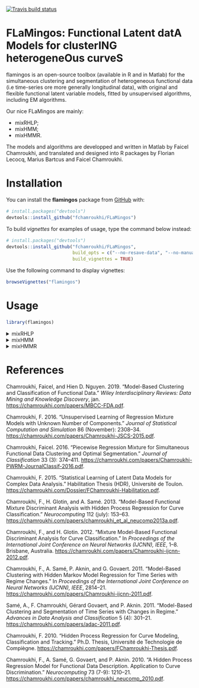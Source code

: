 
<!-- README.md is generated from README.Rmd. Please edit that file -->
<!-- badges: start -->
[![Travis build status](https://travis-ci.org/fchamroukhi/FLaMingos.svg?branch=master)](https://travis-ci.org/fchamroukhi/FLaMingos) <!-- badges: end -->

**FLaMingos**: **F**unctional **L**atent dat**A** **M**odels for cluster**ING** heterogene**O**us curve**S**
============================================================================================================

flamingos is an open-source toolbox (available in R and in Matlab) for the simultaneous clustering and segmentation of heterogeneous functional data (i.e time-series ore more generally longitudinal data), with original and flexible functional latent variable models, fitted by unsupervised algorithms, including EM algorithms.

Our nice FLaMingos are mainly:

-   mixRHLP;
-   mixHMM;
-   mixHMMR.

The models and algorithms are developped and written in Matlab by Faicel Chamroukhi, and translated and designed into R packages by Florian Lecocq, Marius Bartcus and Faicel Chamroukhi.

Installation
============

You can install the **flamingos** package from [GitHub](https://github.com/fchamroukhi/FLaMingos) with:

``` r
# install.packages("devtools")
devtools::install_github("fchamroukhi/FLaMingos")
```

To build *vignettes* for examples of usage, type the command below instead:

``` r
# install.packages("devtools")
devtools::install_github("fchamroukhi/FLaMingos", 
                         build_opts = c("--no-resave-data", "--no-manual"), 
                         build_vignettes = TRUE)
```

Use the following command to display vignettes:

``` r
browseVignettes("flamingos")
```

Usage
=====

``` r
library(flamingos)
```

<details> <summary>mixRHLP</summary>

``` r
data("toydataset")
x <- toydataset$x
Y <- t(toydataset[,2:ncol(toydataset)])

K <- 3 # Number of clusters
R <- 3 # Number of regimes (polynomial regression components)
p <- 1 # Degree of the polynomials
q <- 1 # Order of the logistic regression (by default 1 for contiguous segmentation)
variance_type <- "heteroskedastic" # "heteroskedastic" or "homoskedastic" model

n_tries <- 1
max_iter <- 1000
threshold <- 1e-5
verbose <- TRUE
verbose_IRLS <- FALSE
init_kmeans <- TRUE

mixrhlp <- emMixRHLP(X = x, Y = Y, K, R, p, q, variance_type, init_kmeans, 
                     n_tries, max_iter, threshold, verbose, verbose_IRLS)
#> EM - mixRHLP: Iteration: 1 | log-likelihood: -18129.8169520025
#> EM - mixRHLP: Iteration: 2 | log-likelihood: -16642.732267463
#> EM - mixRHLP: Iteration: 3 | log-likelihood: -16496.947898833
#> EM - mixRHLP: Iteration: 4 | log-likelihood: -16391.6755568235
#> EM - mixRHLP: Iteration: 5 | log-likelihood: -16308.151649539
#> EM - mixRHLP: Iteration: 6 | log-likelihood: -16242.6749975019
#> EM - mixRHLP: Iteration: 7 | log-likelihood: -16187.9951484578
#> EM - mixRHLP: Iteration: 8 | log-likelihood: -16138.360050325
#> EM - mixRHLP: Iteration: 9 | log-likelihood: -16092.9430959116
#> EM - mixRHLP: Iteration: 10 | log-likelihood: -16053.588838999
#> EM - mixRHLP: Iteration: 11 | log-likelihood: -16020.7365667916
#> EM - mixRHLP: Iteration: 12 | log-likelihood: -15993.7513179937
#> EM - mixRHLP: Iteration: 13 | log-likelihood: -15972.7088032469
#> EM - mixRHLP: Iteration: 14 | log-likelihood: -15957.3889127412
#> EM - mixRHLP: Iteration: 15 | log-likelihood: -15946.5663566082
#> EM - mixRHLP: Iteration: 16 | log-likelihood: -15938.693534838
#> EM - mixRHLP: Iteration: 17 | log-likelihood: -15932.584112949
#> EM - mixRHLP: Iteration: 18 | log-likelihood: -15927.5299507605
#> EM - mixRHLP: Iteration: 19 | log-likelihood: -15923.1499635319
#> EM - mixRHLP: Iteration: 20 | log-likelihood: -15919.2392546398
#> EM - mixRHLP: Iteration: 21 | log-likelihood: -15915.6795793534
#> EM - mixRHLP: Iteration: 22 | log-likelihood: -15912.3944381959
#> EM - mixRHLP: Iteration: 23 | log-likelihood: -15909.327585346
#> EM - mixRHLP: Iteration: 24 | log-likelihood: -15906.4326405988
#> EM - mixRHLP: Iteration: 25 | log-likelihood: -15903.6678636145
#> EM - mixRHLP: Iteration: 26 | log-likelihood: -15900.9933370165
#> EM - mixRHLP: Iteration: 27 | log-likelihood: -15898.3692402859
#> EM - mixRHLP: Iteration: 28 | log-likelihood: -15895.7545341827
#> EM - mixRHLP: Iteration: 29 | log-likelihood: -15893.1056775993
#> EM - mixRHLP: Iteration: 30 | log-likelihood: -15890.3751610539
#> EM - mixRHLP: Iteration: 31 | log-likelihood: -15887.5097378815
#> EM - mixRHLP: Iteration: 32 | log-likelihood: -15884.4482946475
#> EM - mixRHLP: Iteration: 33 | log-likelihood: -15881.1193453446
#> EM - mixRHLP: Iteration: 34 | log-likelihood: -15877.4381561224
#> EM - mixRHLP: Iteration: 35 | log-likelihood: -15873.3037170772
#> EM - mixRHLP: Iteration: 36 | log-likelihood: -15868.595660791
#> EM - mixRHLP: Iteration: 37 | log-likelihood: -15863.171868441
#> EM - mixRHLP: Iteration: 38 | log-likelihood: -15856.8678694783
#> EM - mixRHLP: Iteration: 39 | log-likelihood: -15849.5002500459
#> EM - mixRHLP: Iteration: 40 | log-likelihood: -15840.8778843568
#> EM - mixRHLP: Iteration: 41 | log-likelihood: -15830.8267303162
#> EM - mixRHLP: Iteration: 42 | log-likelihood: -15819.2343887404
#> EM - mixRHLP: Iteration: 43 | log-likelihood: -15806.11425583
#> EM - mixRHLP: Iteration: 44 | log-likelihood: -15791.6651550126
#> EM - mixRHLP: Iteration: 45 | log-likelihood: -15776.2575311116
#> EM - mixRHLP: Iteration: 46 | log-likelihood: -15760.2525673176
#> EM - mixRHLP: Iteration: 47 | log-likelihood: -15743.6600428386
#> EM - mixRHLP: Iteration: 48 | log-likelihood: -15725.8494727209
#> EM - mixRHLP: Iteration: 49 | log-likelihood: -15705.5392028324
#> EM - mixRHLP: Iteration: 50 | log-likelihood: -15681.0330055801
#> EM - mixRHLP: Iteration: 51 | log-likelihood: -15650.7058006772
#> EM - mixRHLP: Iteration: 52 | log-likelihood: -15614.1891628978
#> EM - mixRHLP: Iteration: 53 | log-likelihood: -15574.3209962234
#> EM - mixRHLP: Iteration: 54 | log-likelihood: -15536.9561042095
#> EM - mixRHLP: Iteration: 55 | log-likelihood: -15505.9888676546
#> EM - mixRHLP: Iteration: 56 | log-likelihood: -15480.3479747868
#> EM - mixRHLP: Iteration: 57 | log-likelihood: -15456.7432033066
#> EM - mixRHLP: Iteration: 58 | log-likelihood: -15432.855894347
#> EM - mixRHLP: Iteration: 59 | log-likelihood: -15408.4123139152
#> EM - mixRHLP: Iteration: 60 | log-likelihood: -15384.7708355233
#> EM - mixRHLP: Iteration: 61 | log-likelihood: -15363.3704926307
#> EM - mixRHLP: Iteration: 62 | log-likelihood: -15344.3247788467
#> EM - mixRHLP: Iteration: 63 | log-likelihood: -15326.444200793
#> EM - mixRHLP: Iteration: 64 | log-likelihood: -15308.1502066517
#> EM - mixRHLP: Iteration: 65 | log-likelihood: -15288.3650661699
#> EM - mixRHLP: Iteration: 66 | log-likelihood: -15267.1380314858
#> EM - mixRHLP: Iteration: 67 | log-likelihood: -15245.8151021308
#> EM - mixRHLP: Iteration: 68 | log-likelihood: -15226.3007649639
#> EM - mixRHLP: Iteration: 69 | log-likelihood: -15209.9671868432
#> EM - mixRHLP: Iteration: 70 | log-likelihood: -15197.3697193674
#> EM - mixRHLP: Iteration: 71 | log-likelihood: -15187.8845852548
#> EM - mixRHLP: Iteration: 72 | log-likelihood: -15180.4065779427
#> EM - mixRHLP: Iteration: 73 | log-likelihood: -15174.1897193241
#> EM - mixRHLP: Iteration: 74 | log-likelihood: -15168.8680084075
#> EM - mixRHLP: Iteration: 75 | log-likelihood: -15164.1615627415
#> EM - mixRHLP: Iteration: 76 | log-likelihood: -15159.6679572457
#> EM - mixRHLP: Iteration: 77 | log-likelihood: -15155.1488045656
#> EM - mixRHLP: Iteration: 78 | log-likelihood: -15150.9231858137
#> EM - mixRHLP: Iteration: 79 | log-likelihood: -15147.2212168192
#> EM - mixRHLP: Iteration: 80 | log-likelihood: -15144.078942659
#> EM - mixRHLP: Iteration: 81 | log-likelihood: -15141.3516305636
#> EM - mixRHLP: Iteration: 82 | log-likelihood: -15138.8602529876
#> EM - mixRHLP: Iteration: 83 | log-likelihood: -15136.5059345662
#> EM - mixRHLP: Iteration: 84 | log-likelihood: -15134.2384537766
#> EM - mixRHLP: Iteration: 85 | log-likelihood: -15132.0298589309
#> EM - mixRHLP: Iteration: 86 | log-likelihood: -15129.8608706576
#> EM - mixRHLP: Iteration: 87 | log-likelihood: -15127.7157936565
#> EM - mixRHLP: Iteration: 88 | log-likelihood: -15125.5797196054
#> EM - mixRHLP: Iteration: 89 | log-likelihood: -15123.4372146492
#> EM - mixRHLP: Iteration: 90 | log-likelihood: -15121.2712280838
#> EM - mixRHLP: Iteration: 91 | log-likelihood: -15119.0622569401
#> EM - mixRHLP: Iteration: 92 | log-likelihood: -15116.7874031382
#> EM - mixRHLP: Iteration: 93 | log-likelihood: -15114.4192658119
#> EM - mixRHLP: Iteration: 94 | log-likelihood: -15111.9245293407
#> EM - mixRHLP: Iteration: 95 | log-likelihood: -15109.262047444
#> EM - mixRHLP: Iteration: 96 | log-likelihood: -15106.3802520661
#> EM - mixRHLP: Iteration: 97 | log-likelihood: -15103.2137059945
#> EM - mixRHLP: Iteration: 98 | log-likelihood: -15099.6787565231
#> EM - mixRHLP: Iteration: 99 | log-likelihood: -15095.6664401258
#> EM - mixRHLP: Iteration: 100 | log-likelihood: -15091.0341403017
#> EM - mixRHLP: Iteration: 101 | log-likelihood: -15085.5952981967
#> EM - mixRHLP: Iteration: 102 | log-likelihood: -15079.1100803411
#> EM - mixRHLP: Iteration: 103 | log-likelihood: -15071.2863215881
#> EM - mixRHLP: Iteration: 104 | log-likelihood: -15061.8155026615
#> EM - mixRHLP: Iteration: 105 | log-likelihood: -15050.4931948422
#> EM - mixRHLP: Iteration: 106 | log-likelihood: -15037.4728804542
#> EM - mixRHLP: Iteration: 107 | log-likelihood: -15023.5663638262
#> EM - mixRHLP: Iteration: 108 | log-likelihood: -15010.227713049
#> EM - mixRHLP: Iteration: 109 | log-likelihood: -14998.9216243488
#> EM - mixRHLP: Iteration: 110 | log-likelihood: -14990.3428946115
#> EM - mixRHLP: Iteration: 111 | log-likelihood: -14984.2931646741
#> EM - mixRHLP: Iteration: 112 | log-likelihood: -14980.0317050997
#> EM - mixRHLP: Iteration: 113 | log-likelihood: -14976.7574542595
#> EM - mixRHLP: Iteration: 114 | log-likelihood: -14973.9768267566
#> EM - mixRHLP: Iteration: 115 | log-likelihood: -14971.5304235767
#> EM - mixRHLP: Iteration: 116 | log-likelihood: -14969.3710026547
#> EM - mixRHLP: Iteration: 117 | log-likelihood: -14967.3301314624
#> EM - mixRHLP: Iteration: 118 | log-likelihood: -14965.1319732928
#> EM - mixRHLP: Iteration: 119 | log-likelihood: -14962.818626259
#> EM - mixRHLP: Iteration: 120 | log-likelihood: -14961.1657986148
#> EM - mixRHLP: Iteration: 121 | log-likelihood: -14960.1001793804
#> EM - mixRHLP: Iteration: 122 | log-likelihood: -14959.2029493404
#> EM - mixRHLP: Iteration: 123 | log-likelihood: -14958.3643653619
#> EM - mixRHLP: Iteration: 124 | log-likelihood: -14957.5579272948
#> EM - mixRHLP: Iteration: 125 | log-likelihood: -14956.7769206505
#> EM - mixRHLP: Iteration: 126 | log-likelihood: -14956.0220832192
#> EM - mixRHLP: Iteration: 127 | log-likelihood: -14955.2990068376
#> EM - mixRHLP: Iteration: 128 | log-likelihood: -14954.6080936987
#> EM - mixRHLP: Iteration: 129 | log-likelihood: -14953.9546052572
#> EM - mixRHLP: Iteration: 130 | log-likelihood: -14953.3424683065
#> EM - mixRHLP: Iteration: 131 | log-likelihood: -14952.7742704947
#> EM - mixRHLP: Iteration: 132 | log-likelihood: -14952.2512735504
#> EM - mixRHLP: Iteration: 133 | log-likelihood: -14951.7732467988
#> EM - mixRHLP: Iteration: 134 | log-likelihood: -14951.3384384815
#> EM - mixRHLP: Iteration: 135 | log-likelihood: -14950.9439547413
#> EM - mixRHLP: Iteration: 136 | log-likelihood: -14950.5860673359
#> EM - mixRHLP: Iteration: 137 | log-likelihood: -14950.2605961901
#> EM - mixRHLP: Iteration: 138 | log-likelihood: -14949.9632302133
#> EM - mixRHLP: Iteration: 139 | log-likelihood: -14949.6897803656
#> EM - mixRHLP: Iteration: 140 | log-likelihood: -14949.4363440458
#> EM - mixRHLP: Iteration: 141 | log-likelihood: -14949.1993934329
#> EM - mixRHLP: Iteration: 142 | log-likelihood: -14948.9758045711
#> EM - mixRHLP: Iteration: 143 | log-likelihood: -14948.7628462595
#> EM - mixRHLP: Iteration: 144 | log-likelihood: -14948.5581447387
#> EM - mixRHLP: Iteration: 145 | log-likelihood: -14948.3596363733
#> EM - mixRHLP: Iteration: 146 | log-likelihood: -14948.1655161518
#> EM - mixRHLP: Iteration: 147 | log-likelihood: -14947.9741866833
#> EM - mixRHLP: Iteration: 148 | log-likelihood: -14947.7842100466
#> EM - mixRHLP: Iteration: 149 | log-likelihood: -14947.5942633197
#> EM - mixRHLP: Iteration: 150 | log-likelihood: -14947.4030977377
#> EM - mixRHLP: Iteration: 151 | log-likelihood: -14947.2095010109
#> EM - mixRHLP: Iteration: 152 | log-likelihood: -14947.0122620331
#> EM - mixRHLP: Iteration: 153 | log-likelihood: -14946.8101371804
#> EM - mixRHLP: Iteration: 154 | log-likelihood: -14946.6018173877
#> EM - mixRHLP: Iteration: 155 | log-likelihood: -14946.3858952193
#> EM - mixRHLP: Iteration: 156 | log-likelihood: -14946.1608312027
#> EM - mixRHLP: Iteration: 157 | log-likelihood: -14945.9249187549
#> EM - mixRHLP: Iteration: 158 | log-likelihood: -14945.676247118
#> EM - mixRHLP: Iteration: 159 | log-likelihood: -14945.4126618353
#> EM - mixRHLP: Iteration: 160 | log-likelihood: -14945.1317224602
#> EM - mixRHLP: Iteration: 161 | log-likelihood: -14944.8306573941
#> EM - mixRHLP: Iteration: 162 | log-likelihood: -14944.5063160023
#> EM - mixRHLP: Iteration: 163 | log-likelihood: -14944.1551184229
#> EM - mixRHLP: Iteration: 164 | log-likelihood: -14943.7730037188
#> EM - mixRHLP: Iteration: 165 | log-likelihood: -14943.355377134
#> EM - mixRHLP: Iteration: 166 | log-likelihood: -14942.8970570836
#> EM - mixRHLP: Iteration: 167 | log-likelihood: -14942.3922219831
#> EM - mixRHLP: Iteration: 168 | log-likelihood: -14941.8343559995
#> EM - mixRHLP: Iteration: 169 | log-likelihood: -14941.2161912546
#> EM - mixRHLP: Iteration: 170 | log-likelihood: -14940.5296397031
#> EM - mixRHLP: Iteration: 171 | log-likelihood: -14939.7657190993
#> EM - mixRHLP: Iteration: 172 | log-likelihood: -14938.9144460343
#> EM - mixRHLP: Iteration: 173 | log-likelihood: -14937.9647057519
#> EM - mixRHLP: Iteration: 174 | log-likelihood: -14936.9040831122
#> EM - mixRHLP: Iteration: 175 | log-likelihood: -14935.7186499891
#> EM - mixRHLP: Iteration: 176 | log-likelihood: -14934.3927038884
#> EM - mixRHLP: Iteration: 177 | log-likelihood: -14932.9084527435
#> EM - mixRHLP: Iteration: 178 | log-likelihood: -14931.245639997
#> EM - mixRHLP: Iteration: 179 | log-likelihood: -14929.3811026273
#> EM - mixRHLP: Iteration: 180 | log-likelihood: -14927.2882537299
#> EM - mixRHLP: Iteration: 181 | log-likelihood: -14924.9364821865
#> EM - mixRHLP: Iteration: 182 | log-likelihood: -14922.2904675358
#> EM - mixRHLP: Iteration: 183 | log-likelihood: -14919.3094231961
#> EM - mixRHLP: Iteration: 184 | log-likelihood: -14915.9463144684
#> EM - mixRHLP: Iteration: 185 | log-likelihood: -14912.1471647651
#> EM - mixRHLP: Iteration: 186 | log-likelihood: -14907.8506901999
#> EM - mixRHLP: Iteration: 187 | log-likelihood: -14902.9887290339
#> EM - mixRHLP: Iteration: 188 | log-likelihood: -14897.4883102736
#> EM - mixRHLP: Iteration: 189 | log-likelihood: -14891.27676833
#> EM - mixRHLP: Iteration: 190 | log-likelihood: -14884.2919447409
#> EM - mixRHLP: Iteration: 191 | log-likelihood: -14876.4995909623
#> EM - mixRHLP: Iteration: 192 | log-likelihood: -14867.9179321727
#> EM - mixRHLP: Iteration: 193 | log-likelihood: -14858.6442978196
#> EM - mixRHLP: Iteration: 194 | log-likelihood: -14848.8804338117
#> EM - mixRHLP: Iteration: 195 | log-likelihood: -14838.9872847758
#> EM - mixRHLP: Iteration: 196 | log-likelihood: -14829.6292321768
#> EM - mixRHLP: Iteration: 197 | log-likelihood: -14821.8717823403
#> EM - mixRHLP: Iteration: 198 | log-likelihood: -14816.6461672058
#> EM - mixRHLP: Iteration: 199 | log-likelihood: -14813.7497363742
#> EM - mixRHLP: Iteration: 200 | log-likelihood: -14812.2267827519
#> EM - mixRHLP: Iteration: 201 | log-likelihood: -14811.4198287137
#> EM - mixRHLP: Iteration: 202 | log-likelihood: -14811.0049217051
#> EM - mixRHLP: Iteration: 203 | log-likelihood: -14810.7960368513
#> EM - mixRHLP: Iteration: 204 | log-likelihood: -14810.6883875777

mixrhlp$summary()
#> ------------------------
#> Fitted mixRHLP model
#> ------------------------
#> 
#> MixRHLP model with K = 3 clusters and R = 3 regimes:
#> 
#>  log-likelihood nu       AIC       BIC       ICL
#>       -14810.69 41 -14851.69 -14880.41 -14880.41
#> 
#> Clustering table (Number of curves in each clusters):
#> 
#>  1  2  3 
#> 10 10 10 
#> 
#> Mixing probabilities (cluster weights):
#>          1         2         3
#>  0.3333333 0.3333333 0.3333333
#> 
#> 
#> --------------------
#> Cluster 1 (k = 1):
#> 
#> Regression coefficients for each regime/segment r (r=1...R):
#> 
#>     Beta(r = 1) Beta(r = 2) Beta(r = 3)
#> 1     6.3513369    4.214736   6.6536553
#> X^1  -0.2449377    0.839666   0.1024863
#> 
#> Variances:
#> 
#>  Sigma2(r = 1) Sigma2(r = 2) Sigma2(r = 3)
#>      0.9498285     0.9270384      1.001413
#> 
#> --------------------
#> Cluster 2 (k = 2):
#> 
#> Regression coefficients for each regime/segment r (r=1...R):
#> 
#>     Beta(r = 1) Beta(r = 2) Beta(r = 3)
#> 1     6.8902863   5.1134337  3.90153421
#> X^1   0.9265632  -0.3959402  0.08748466
#> 
#> Variances:
#> 
#>  Sigma2(r = 1) Sigma2(r = 2) Sigma2(r = 3)
#>       0.981915     0.9787717     0.9702211
#> 
#> --------------------
#> Cluster 3 (k = 3):
#> 
#> Regression coefficients for each regime/segment r (r=1...R):
#> 
#>     Beta(r = 1) Beta(r = 2) Beta(r = 3)
#> 1    4.96556671   6.7326717   4.8807183
#> X^1  0.08880479   0.4984443   0.1350271
#> 
#> Variances:
#> 
#>  Sigma2(r = 1) Sigma2(r = 2) Sigma2(r = 3)
#>      0.9559969       1.03849     0.9506928

mixrhlp$plot()
```

<img src="man/figures/README-unnamed-chunk-6-1.png" style="display: block; margin: auto;" /><img src="man/figures/README-unnamed-chunk-6-2.png" style="display: block; margin: auto;" /><img src="man/figures/README-unnamed-chunk-6-3.png" style="display: block; margin: auto;" /><img src="man/figures/README-unnamed-chunk-6-4.png" style="display: block; margin: auto;" /><img src="man/figures/README-unnamed-chunk-6-5.png" style="display: block; margin: auto;" />

</details>

<details> <summary>mixHMM</summary>

``` r
data("toydataset")
Y <- t(toydataset[,2:ncol(toydataset)])

K <- 3 # Number of clusters
R <- 3 # Number of regimes (HMM states)
variance_type <- "heteroskedastic" # "heteroskedastic" or "homoskedastic" model

ordered_states <- TRUE
n_tries <- 1
max_iter <- 1000
init_kmeans <- TRUE
threshold <- 1e-6
verbose <- TRUE

mixhmm <- emMixHMM(Y = Y, K, R, variance_type, ordered_states, init_kmeans, 
                   n_tries, max_iter, threshold, verbose)
#> EM - mixHMMs: Iteration: 1 | log-likelihood: -19054.7157954833
#> EM - mixHMMs: Iteration: 2 | log-likelihood: -15386.7973253636
#> EM - mixHMMs: Iteration: 3 | log-likelihood: -15141.8435629464
#> EM - mixHMMs: Iteration: 4 | log-likelihood: -15058.7251666378
#> EM - mixHMMs: Iteration: 5 | log-likelihood: -15055.5058566489
#> EM - mixHMMs: Iteration: 6 | log-likelihood: -15055.4877310423
#> EM - mixHMMs: Iteration: 7 | log-likelihood: -15055.4876146553

mixhmm$summary()
#> -----------------------
#> Fitted mixHMM model
#> -----------------------
#> 
#> MixHMM model with K = 3 clusters and R = 3 regimes:
#> 
#>  log-likelihood nu       AIC       BIC
#>       -15055.49 41 -15096.49 -15125.21
#> 
#> Clustering table (Number of curves in each clusters):
#> 
#>  1  2  3 
#> 10 10 10 
#> 
#> Mixing probabilities (cluster weights):
#>          1         2         3
#>  0.3333333 0.3333333 0.3333333
#> 
#> 
#> -------------------
#> Cluster 1 (k = 1):
#> 
#> Means:
#> 
#>    r = 1    r = 2    r = 3
#>  7.00202 4.964273 3.979626
#> 
#> Variances:
#> 
#>  Sigma2(r = 1) Sigma2(r = 2) Sigma2(r = 3)
#>      0.9858726     0.9884542     0.9651437
#> 
#> -------------------
#> Cluster 2 (k = 2):
#> 
#> Means:
#> 
#>     r = 1    r = 2    r = 3
#>  6.319189 4.583954 6.722627
#> 
#> Variances:
#> 
#>  Sigma2(r = 1) Sigma2(r = 2) Sigma2(r = 3)
#>      0.9571803     0.9504731       1.01553
#> 
#> -------------------
#> Cluster 3 (k = 3):
#> 
#> Means:
#> 
#>     r = 1    r = 2    r = 3
#>  4.987066 6.963998 4.987279
#> 
#> Variances:
#> 
#>  Sigma2(r = 1) Sigma2(r = 2) Sigma2(r = 3)
#>      0.9578459      1.045573      0.952294

mixhmm$plot()
```

<img src="man/figures/README-unnamed-chunk-7-1.png" style="display: block; margin: auto;" /><img src="man/figures/README-unnamed-chunk-7-2.png" style="display: block; margin: auto;" /><img src="man/figures/README-unnamed-chunk-7-3.png" style="display: block; margin: auto;" />

</details>

<details> <summary>mixHMMR</summary>

``` r
data("toydataset")
x <- toydataset$x
Y <- t(toydataset[,2:ncol(toydataset)])

K <- 3 # Number of clusters
R <- 3 # Number of regimes/states
p <- 1 # Degree of the polynomial regression
variance_type <- "heteroskedastic" # "heteroskedastic" or "homoskedastic" model

ordered_states <- TRUE
n_tries <- 1
max_iter <- 1000
init_kmeans <- TRUE
threshold <- 1e-6
verbose <- TRUE

mixhmmr <- emMixHMMR(X = x, Y = Y, K, R, p, variance_type, ordered_states, 
                     init_kmeans, n_tries, max_iter, threshold, verbose)
#> EM - mixHMMR: Iteration: 1 || log-likelihood: -18975.6323298895
#> EM - mixHMMR: Iteration: 2 || log-likelihood: -15198.5811534058
#> EM - mixHMMR: Iteration: 3 || log-likelihood: -15118.0350455527
#> EM - mixHMMR: Iteration: 4 || log-likelihood: -15086.2933826057
#> EM - mixHMMR: Iteration: 5 || log-likelihood: -15084.2502053712
#> EM - mixHMMR: Iteration: 6 || log-likelihood: -15083.7770153797
#> EM - mixHMMR: Iteration: 7 || log-likelihood: -15083.3586992156
#> EM - mixHMMR: Iteration: 8 || log-likelihood: -15082.8291034608
#> EM - mixHMMR: Iteration: 9 || log-likelihood: -15082.2407744542
#> EM - mixHMMR: Iteration: 10 || log-likelihood: -15081.6808462523
#> EM - mixHMMR: Iteration: 11 || log-likelihood: -15081.175618676
#> EM - mixHMMR: Iteration: 12 || log-likelihood: -15080.5819574865
#> EM - mixHMMR: Iteration: 13 || log-likelihood: -15079.3118011276
#> EM - mixHMMR: Iteration: 14 || log-likelihood: -15076.8073408977
#> EM - mixHMMR: Iteration: 15 || log-likelihood: -15073.8399600893
#> EM - mixHMMR: Iteration: 16 || log-likelihood: -15067.6884092484
#> EM - mixHMMR: Iteration: 17 || log-likelihood: -15054.9127597414
#> EM - mixHMMR: Iteration: 18 || log-likelihood: -15049.4000307536
#> EM - mixHMMR: Iteration: 19 || log-likelihood: -15049.0221351022
#> EM - mixHMMR: Iteration: 20 || log-likelihood: -15048.997021329
#> EM - mixHMMR: Iteration: 21 || log-likelihood: -15048.9949507534

mixhmmr$summary()
#> ------------------------
#> Fitted mixHMMR model
#> ------------------------
#> 
#> MixHMMR model with K = 3 clusters and R = 3 regimes:
#> 
#>  log-likelihood nu       AIC       BIC       ICL
#>       -15048.99 50 -15098.99 -15134.02 -15134.02
#> 
#> Clustering table (Number of curves in each clusters):
#> 
#>  1  2  3 
#> 10 10 10 
#> 
#> Mixing probabilities (cluster weights):
#>          1         2         3
#>  0.3333333 0.3333333 0.3333333
#> 
#> 
#> --------------------
#> Cluster 1 (k = 1):
#> 
#> Regression coefficients for each regime/segment r (r=1...R):
#> 
#>     Beta(r = 1) Beta(r = 2) Beta(r = 3)
#> 1     6.3552432   4.2868818   6.5327846
#> X^1  -0.2865404   0.6907212   0.2429291
#> 
#> Variances:
#> 
#>  Sigma2(r = 1) Sigma2(r = 2) Sigma2(r = 3)
#>      0.9587975     0.9481068       1.01388
#> 
#> --------------------
#> Cluster 2 (k = 2):
#> 
#> Regression coefficients for each regime/segment r (r=1...R):
#> 
#>     Beta(r = 1) Beta(r = 2) Beta(r = 3)
#> 1      6.870328   5.1511267   3.9901300
#> X^1    1.204150  -0.4601777  -0.0155753
#> 
#> Variances:
#> 
#>  Sigma2(r = 1) Sigma2(r = 2) Sigma2(r = 3)
#>      0.9776399     0.9895623       0.96457
#> 
#> --------------------
#> Cluster 3 (k = 3):
#> 
#> Regression coefficients for each regime/segment r (r=1...R):
#> 
#>     Beta(r = 1) Beta(r = 2) Beta(r = 3)
#> 1     4.9512819   6.8393804   4.9076599
#> X^1   0.2099508   0.2822775   0.1031626
#> 
#> Variances:
#> 
#>  Sigma2(r = 1) Sigma2(r = 2) Sigma2(r = 3)
#>      0.9576192      1.045043      0.952047

mixhmmr$plot()
```

<img src="man/figures/README-unnamed-chunk-8-1.png" style="display: block; margin: auto;" /><img src="man/figures/README-unnamed-chunk-8-2.png" style="display: block; margin: auto;" /><img src="man/figures/README-unnamed-chunk-8-3.png" style="display: block; margin: auto;" />

</details>

References
==========

Chamroukhi, Faicel, and Hien D. Nguyen. 2019. “Model-Based Clustering and Classification of Functional Data.” *Wiley Interdisciplinary Reviews: Data Mining and Knowledge Discovery*, jan. <https://chamroukhi.com/papers/MBCC-FDA.pdf>.

Chamroukhi, F. 2016. “Unsupervised Learning of Regression Mixture Models with Unknown Number of Components.” *Journal of Statistical Computation and Simulation* 86 (November): 2308–34. <https://chamroukhi.com/papers/Chamroukhi-JSCS-2015.pdf>.

Chamroukhi, Faicel. 2016. “Piecewise Regression Mixture for Simultaneous Functional Data Clustering and Optimal Segmentation.” *Journal of Classification* 33 (3): 374–411. <https://chamroukhi.com/papers/Chamroukhi-PWRM-JournalClassif-2016.pdf>.

Chamroukhi, F. 2015. “Statistical Learning of Latent Data Models for Complex Data Analysis.” Habilitation Thesis (HDR), Université de Toulon. <https://chamroukhi.com/Dossier/FChamroukhi-Habilitation.pdf>.

Chamroukhi, F., H. Glotin, and A. Samé. 2013. “Model-Based Functional Mixture Discriminant Analysis with Hidden Process Regression for Curve Classification.” *Neurocomputing* 112 (july): 153–63. <https://chamroukhi.com/papers/chamroukhi_et_al_neucomp2013a.pdf>.

Chamroukhi, F., and H. Glotin. 2012. “Mixture Model-Based Functional Discriminant Analysis for Curve Classification.” In *Proceedings of the International Joint Conference on Neural Networks (IJCNN), IEEE*, 1–8. Brisbane, Australia. <https://chamroukhi.com/papers/Chamroukhi-ijcnn-2012.pdf>.

Chamroukhi, F., A. Samé, P. Aknin, and G. Govaert. 2011. “Model-Based Clustering with Hidden Markov Model Regression for Time Series with Regime Changes.” In *Proceedings of the International Joint Conference on Neural Networks (IJCNN), IEEE*, 2814–21. <https://chamroukhi.com/papers/Chamroukhi-ijcnn-2011.pdf>.

Samé, A., F. Chamroukhi, Gérard Govaert, and P. Aknin. 2011. “Model-Based Clustering and Segmentation of Time Series with Changes in Regime.” *Advances in Data Analysis and Classification* 5 (4): 301–21. <https://chamroukhi.com/papers/adac-2011.pdf>.

Chamroukhi, F. 2010. “Hidden Process Regression for Curve Modeling, Classification and Tracking.” Ph.D. Thesis, Université de Technologie de Compiègne. <https://chamroukhi.com/papers/FChamroukhi-Thesis.pdf>.

Chamroukhi, F., A. Samé, G. Govaert, and P. Aknin. 2010. “A Hidden Process Regression Model for Functional Data Description. Application to Curve Discrimination.” *Neurocomputing* 73 (7-9): 1210–21. <https://chamroukhi.com/papers/chamroukhi_neucomp_2010.pdf>.
